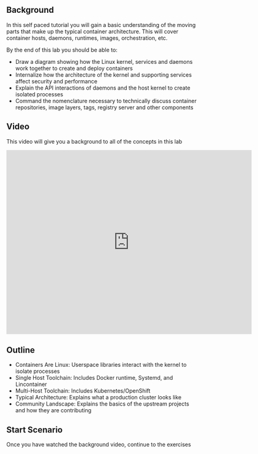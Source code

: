 ## Background
In this self paced tutorial you will gain a basic understanding of the moving parts that make up the typical container architecture.  This will cover container hosts, daemons, runtimes, images, orchestration, etc.

By the end of this lab you should be able to:
- Draw a diagram showing how the Linux kernel, services and daemons work together to create and deploy containers
- Internalize how the architecture of the kernel and supporting services affect security and performance
- Explain the API interactions of daemons and the host kernel to create isolated processes
- Command the nomenclature necessary to technically discuss container repositories, image layers, tags, registry server and other components


## Video
This video will give you a background to all of the concepts in this lab

<iframe width="640" height="480" src="https://www.youtube.com/embed/gcfjWF_H5SU" frameborder="0" allowfullscreen></iframe>

## Outline
- Containers Are Linux: Userspace libraries interact with the kernel to isolate processes
- Single Host Toolchain: Includes Docker runtime, Systemd, and Lincontainer
- Multi-Host Toolchain: Includes Kubernetes/OpenShift
- Typical Architecture: Explains what a production cluster looks like
- Community Landscape: Explains the basics of the upstream projects and how they are contributing

## Start Scenario
Once you have watched the background video, continue to the exercises
